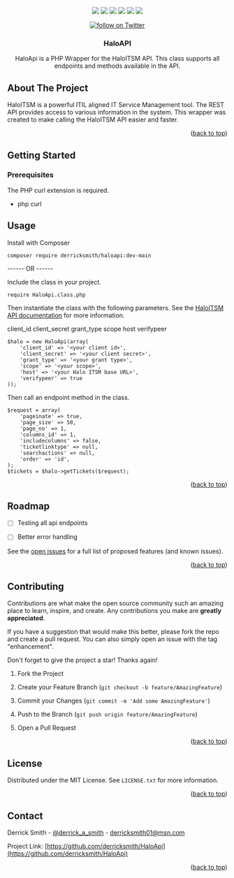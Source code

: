 <a  name="readme-top"></a>

<p align="center">
    <a href="https://github.com/derricksmith/HaloApi/contributors" alt="Contributors">
        <img src="https://img.shields.io/github/contributors/derricksmith/HaloApi.svg?style=for-the-badge" /></a>
    <a href="https://github.com/derricksmith/HaloApi/network/members" alt="Forks">
        <img src="https://img.shields.io/github/forks/derricksmith/HaloApi.svg?style=for-the-badge" /></a>
    <a href="https://github.com/derricksmith/HaloApi/stargazers" alt="Stars">
        <img src="https://img.shields.io/github/stars/derricksmith/HaloApi.svg?style=for-the-badge" /></a>
    <a href="https://github.com/derricksmith/HaloApi/issues" alt="Issues">
        <img src="https://img.shields.io/github/issues/derricksmith/HaloApi.svg?style=for-the-badge" /></a>
    <a href="https://github.com/derricksmith/HaloApi/blob/master/LICENSE.txt" alt="License">
        <img src="https://img.shields.io/github/license/derricksmith/HaloApi.svg?style=for-the-badge" /></a>
    <a href="https://www.linkedin.com/in/derrick-smith-cissp-cism-9b355b56/">
        <img src="https://img.shields.io/badge/-LinkedIn-black.svg?style=for-the-badge&logo=linkedin&colorB=555" /></a>
</p>

<p align="center">
    <a href="https://twitter.com/intent/follow?screen_name=derrick_a_smith">
        <img src="https://img.shields.io/twitter/follow/derrick_a_smith?style=social&logo=twitter"
            alt="follow on Twitter"></a>
</p>


<div  align="center">

<h3  align="center">HaloAPI</h3>
  
HaloApi is a PHP Wrapper for the HaloITSM API.  This class supports all endpoints and methods available in the API.  

</div>


<!-- ABOUT THE PROJECT -->

## About The Project


HaloITSM is a powerful ITIL aligned IT Service Management tool.  The REST API provides access to various information in the system.  This wrapper was created to make calling the HaloITSM API easier and faster.   

  

<p  align="right">(<a  href="#readme-top">back to top</a>)</p>



<!-- GETTING STARTED -->

## Getting Started


### Prerequisites

  

The PHP curl extension is required.

* php curl


<!-- USAGE EXAMPLES -->

## Usage

Install with Composer

```
composer require derricksmith/haloapi:dev-main
```

------ OR ------

Include the class in your project.  

```
require HaloApi.class.php
```

Then instantiate the class with the following parameters.  See the [HaloITSM API documentation](https://halo.haloservicedesk.com/apidoc/info) for more information. 

client_id
client_secret
grant_type
scope
host
verifypeer

```
$halo = new HaloApi(array(
	'client_id' => '<your client id>', 
	'client_secret' => '<your client secret>', 
	'grant_type' => '<your grant type>',
	'scope' => '<your scope>',
	'host' => '<your Halo ITSM base URL>', 
	'verifypeer' => true
));	
```

Then call an endpoint method in the class.
```
$request = array(
	'pageinate' => true,
	'page_size' => 50,
	'page_no' => 1,
	'columns_id' => 1,
	'includecolumns' => false,
	'ticketlinktype' => null,
	'searchactions' => null,
	'order' => 'id',
);
$tickets = $halo->getTickets($request);
```

  

<p  align="right">(<a  href="#readme-top">back to top</a>)</p>

  
  
  

<!-- ROADMAP -->

## Roadmap

  

- [ ] Testing all api endpoints

- [ ] Better error handling



  

See the [open issues](https://github.com/derricksmith/HaloApi/issues) for a full list of proposed features (and known issues).

  

<p  align="right">(<a  href="#readme-top">back to top</a>)</p>

  
  
  

<!-- CONTRIBUTING -->

## Contributing

  

Contributions are what make the open source community such an amazing place to learn, inspire, and create. Any contributions you make are **greatly appreciated**.

  

If you have a suggestion that would make this better, please fork the repo and create a pull request. You can also simply open an issue with the tag "enhancement".

Don't forget to give the project a star! Thanks again!

  

1. Fork the Project

2. Create your Feature Branch (`git checkout -b feature/AmazingFeature`)

3. Commit your Changes (`git commit -m 'Add some AmazingFeature'`)

4. Push to the Branch (`git push origin feature/AmazingFeature`)

5. Open a Pull Request

  

<p  align="right">(<a  href="#readme-top">back to top</a>)</p>

  
  
  

<!-- LICENSE -->

## License

  

Distributed under the MIT License. See `LICENSE.txt` for more information.

  

<p  align="right">(<a  href="#readme-top">back to top</a>)</p>

  
  
  

<!-- CONTACT -->

## Contact

  

Derrick Smith - [@derrick_a_smith](https://twitter.com/derrick_a_smith) - derricksmith01@msn.com

  

Project Link: [https://github.com/derricksmith/HaloApi](https://github.com/derricksmith/HaloApi)

  

<p  align="right">(<a  href="#readme-top">back to top</a>)</p>

  
  
  

<!-- ACKNOWLEDGMENTS -->

<!-- ## Acknowledgments

  

* []()

* []()

* []()

  

<p  align="right">(<a  href="#readme-top">back to top</a>)</p> 

-->

  
  
  

<!-- MARKDOWN LINKS & IMAGES -->

<!-- https://www.markdownguide.org/basic-syntax/#reference-style-links -->
[contributors-shield]: https://img.shields.io/github/contributors/derricksmith/HaloApi.svg?style=for-the-badge
[contributors-url]: https://github.com/derricksmith/HaloApi/graphs/contributors
[forks-shield]: https://img.shields.io/github/forks/derricksmith/HaloApi.svg?style=for-the-badge
[forks-url]: https://github.com/derricksmith/HaloApi/network/members
[stars-shield]: https://img.shields.io/github/stars/derricksmith/HaloApi.svg?style=for-the-badge
[stars-url]: https://github.com/derricksmith/HaloApi/stargazers
[issues-shield]: https://img.shields.io/github/issues/derricksmith/HaloApi.svg?style=for-the-badge
[issues-url]: https://github.com/derricksmith/HaloApi/issues
[license-shield]: https://img.shields.io/github/license/derricksmith/HaloApi.svg?style=for-the-badge
[license-url]: https://github.com/derricksmith/HaloApi/blob/master/LICENSE.txt
[linkedin-shield]: https://img.shields.io/badge/-LinkedIn-black.svg?style=for-the-badge&logo=linkedin&colorB=555
[linkedin-url]: https://www.linkedin.com/in/derrick-smith-cissp-cism-9b355b56/
[product-screenshot]: images/screenshot.png
[Next.js]: https://img.shields.io/badge/next.js-000000?style=for-the-badge&logo=nextdotjs&logoColor=white
[Next-url]: https://nextjs.org/
[React.js]: https://img.shields.io/badge/React-20232A?style=for-the-badge&logo=react&logoColor=61DAFB
[React-url]: https://reactjs.org/
[Vue.js]: https://img.shields.io/badge/Vue.js-35495E?style=for-the-badge&logo=vuedotjs&logoColor=4FC08D
[Vue-url]: https://vuejs.org/
[Angular.io]: https://img.shields.io/badge/Angular-DD0031?style=for-the-badge&logo=angular&logoColor=white
[Angular-url]: https://angular.io/
[Svelte.dev]: https://img.shields.io/badge/Svelte-4A4A55?style=for-the-badge&logo=svelte&logoColor=FF3E00
[Svelte-url]: https://svelte.dev/
[Laravel.com]: https://img.shields.io/badge/Laravel-FF2D20?style=for-the-badge&logo=laravel&logoColor=white
[Laravel-url]: https://laravel.com
[Bootstrap.com]: https://img.shields.io/badge/Bootstrap-563D7C?style=for-the-badge&logo=bootstrap&logoColor=white
[Bootstrap-url]: https://getbootstrap.com
[JQuery.com]: https://img.shields.io/badge/jQuery-0769AD?style=for-the-badge&logo=jquery&logoColor=white
[JQuery-url]: https://jquery.com
